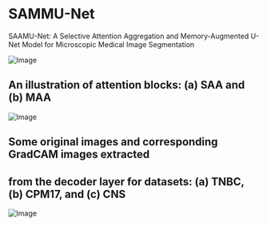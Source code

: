 # SAMMU-Net
SAAMU-Net: A Selective Attention Aggregation and Memory-Augmented U-Net Model for Microscopic Medical Image Segmentation

![Image](https://github.com/user-attachments/assets/1c08a902-ee45-40c9-ab60-4e3271e9dfb7)

## An illustration of attention blocks: (a) SAA and (b) MAA
![Image](https://github.com/user-attachments/assets/fe3e91da-c216-4dac-be08-de1078a47107)
## Some original images and corresponding GradCAM images extracted
## from the decoder layer for datasets: (a) TNBC, (b) CPM17, and (c) CNS
![Image](https://github.com/user-attachments/assets/071d9978-c432-433d-982e-3a080eda179b)
